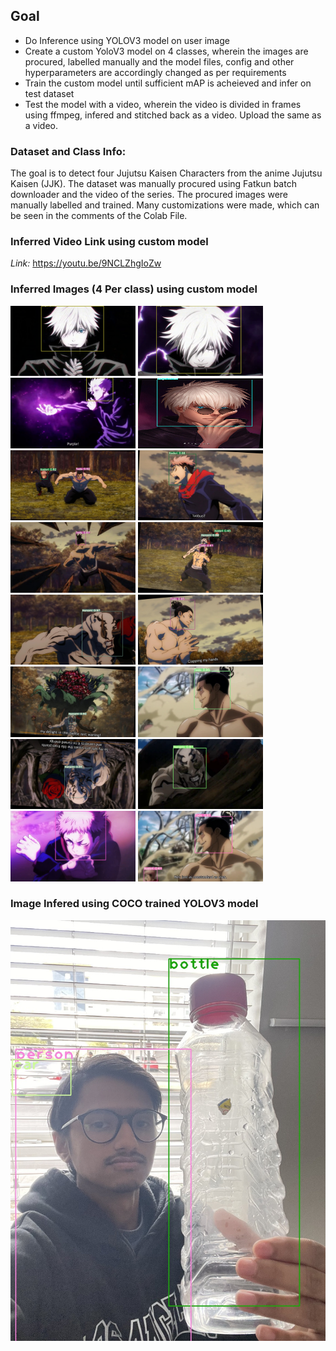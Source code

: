 ## Goal

* Do Inference using YOLOV3 model on user image
* Create a custom YoloV3 model on 4 classes, wherein the images are procured, labelled manually and the model files, config and other hyperparameters are accordingly changed as per requirements
* Train the custom model until sufficient mAP is acheieved and infer on test dataset
* Test the model with a video, wherein the video is divided in frames using ffmpeg, infered and stitched back as a video. Upload the same as a video.

### Dataset and Class Info:
The goal is to detect four Jujutsu Kaisen Characters from the anime Jujutsu Kaisen (JJK). The dataset was manually procured using Fatkun batch downloader and the video of the series. The procured images were manually labelled and trained. Many customizations were made, which can be seen in the comments of the Colab File.

### Inferred Video Link using custom model

*Link:* https://youtu.be/9NCLZhgIoZw

### Inferred Images (4 Per class) using custom model
<p float="left">
  <img src="https://github.com/gremlin97/EVA-8/blob/main/S12/Images/a.png" width="200" />
  <img src="https://github.com/gremlin97/EVA-8/blob/main/S12/Images/b.png" width="200" /> 
  <img src="https://github.com/gremlin97/EVA-8/blob/main/S12/Images/c.png" width="200" />
  <img src="https://github.com/gremlin97/EVA-8/blob/main/S12/Images/d.jpeg" width="200" height="112" />
  <img src="https://github.com/gremlin97/EVA-8/blob/main/S12/Images/e.jpeg" width="200" /> 
  <img src="https://github.com/gremlin97/EVA-8/blob/main/S12/Images/f.jpeg" width="200" />
  <img src="https://github.com/gremlin97/EVA-8/blob/main/S12/Images/g.jpeg" width="200" />
  <img src="https://github.com/gremlin97/EVA-8/blob/main/S12/Images/h.jpeg" width="200" /> 
  <img src="https://github.com/gremlin97/EVA-8/blob/main/S12/Images/i.jpeg" width="200" />
  <img src="https://github.com/gremlin97/EVA-8/blob/main/S12/Images/j.jpeg" width="200" />
  <img src="https://github.com/gremlin97/EVA-8/blob/main/S12/Images/k.jpeg" width="200" /> 
  <img src="https://github.com/gremlin97/EVA-8/blob/main/S12/Images/k.png" width="200" /> 
  <img src="https://github.com/gremlin97/EVA-8/blob/main/S12/Images/l.jpeg" width="200" />
  <img src="https://github.com/gremlin97/EVA-8/blob/main/S12/Images/m.png" width="200" />
  <img src="https://github.com/gremlin97/EVA-8/blob/main/S12/Images/n.png" width="200" />
  <img src="https://github.com/gremlin97/EVA-8/blob/main/S12/Images/o.png" width="200" />
</p>


### Image Infered using COCO trained YOLOV3 model
![Infer](https://github.com/gremlin97/EVA-8/blob/main/S12/Images/myy.jpeg)
